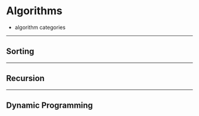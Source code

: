 # Algorithms
- algorithm categories

---

## Sorting

---

## Recursion


---

## Dynamic Programming